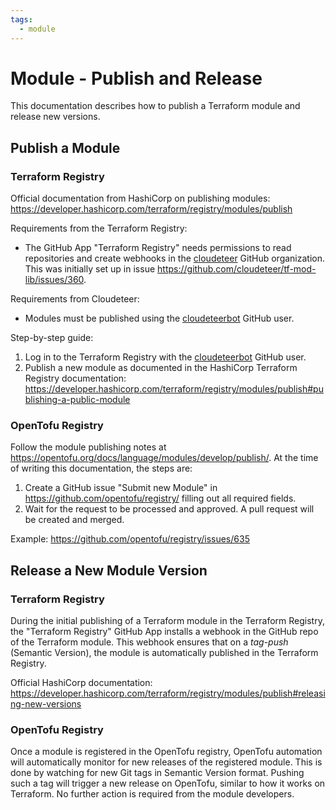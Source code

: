 ```yaml
---
tags:
  - module
---
```


# Module - Publish and Release

This documentation describes how to publish a Terraform module and release new versions.

## Publish a Module

### Terraform Registry

Official documentation from HashiCorp on publishing modules: <https://developer.hashicorp.com/terraform/registry/modules/publish>

Requirements from the Terraform Registry:

- The GitHub App "Terraform Registry" needs permissions to read repositories and create webhooks in the [cloudeteer](https://github.com/cloudeteer) GitHub organization. This was initially set up in issue <https://github.com/cloudeteer/tf-mod-lib/issues/360>.

Requirements from Cloudeteer:

- Modules must be published using the [cloudeteerbot](https://github.com/cloudeteerbot) GitHub user.

Step-by-step guide:

1. Log in to the Terraform Registry with the [cloudeteerbot](https://github.com/cloudeteerbot) GitHub user.
2. Publish a new module as documented in the HashiCorp Terraform Registry documentation: <https://developer.hashicorp.com/terraform/registry/modules/publish#publishing-a-public-module>

### OpenTofu Registry

Follow the module publishing notes at <https://opentofu.org/docs/language/modules/develop/publish/>. At the time of writing this documentation, the steps are:

1. Create a GitHub issue "Submit new Module" in <https://github.com/opentofu/registry/> filling out all required fields.
2. Wait for the request to be processed and approved. A pull request will be created and merged.

Example: <https://github.com/opentofu/registry/issues/635>

## Release a New Module Version

### Terraform Registry

During the initial publishing of a Terraform module in the Terraform Registry, the "Terraform Registry" GitHub App installs a webhook in the GitHub repo of the Terraform module. This webhook ensures that on a _tag-push_ (Semantic Version), the module is automatically published in the Terraform Registry.

Official HashiCorp documentation: <https://developer.hashicorp.com/terraform/registry/modules/publish#releasing-new-versions>

### OpenTofu Registry

Once a module is registered in the OpenTofu registry, OpenTofu automation will automatically monitor for new releases of the registered module. This is done by watching for new Git tags in Semantic Version format. Pushing such a tag will trigger a new release on OpenTofu, similar to how it works on Terraform. No further action is required from the module developers.
